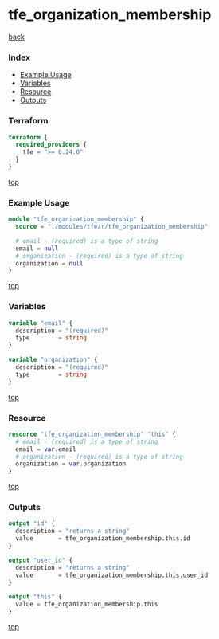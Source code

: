 # tfe_organization_membership

[back](../tfe.md)

### Index

- [Example Usage](#example-usage)
- [Variables](#variables)
- [Resource](#resource)
- [Outputs](#outputs)

### Terraform

```terraform
terraform {
  required_providers {
    tfe = ">= 0.24.0"
  }
}
```

[top](#index)

### Example Usage

```terraform
module "tfe_organization_membership" {
  source = "./modules/tfe/r/tfe_organization_membership"

  # email - (required) is a type of string
  email = null
  # organization - (required) is a type of string
  organization = null
}
```

[top](#index)

### Variables

```terraform
variable "email" {
  description = "(required)"
  type        = string
}

variable "organization" {
  description = "(required)"
  type        = string
}
```

[top](#index)

### Resource

```terraform
resource "tfe_organization_membership" "this" {
  # email - (required) is a type of string
  email = var.email
  # organization - (required) is a type of string
  organization = var.organization
}
```

[top](#index)

### Outputs

```terraform
output "id" {
  description = "returns a string"
  value       = tfe_organization_membership.this.id
}

output "user_id" {
  description = "returns a string"
  value       = tfe_organization_membership.this.user_id
}

output "this" {
  value = tfe_organization_membership.this
}
```

[top](#index)